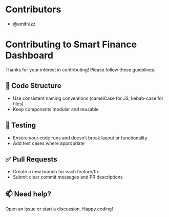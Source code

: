 # Contributors

- [@amitrazz](https://github.com/amitrazz)

# Contributing to Smart Finance Dashboard

Thanks for your interest in contributing! Please follow these guidelines:

## 🧱 Code Structure

- Use consistent naming conventions (camelCase for JS, kebab-case for files)
- Keep components modular and reusable

## 🧪 Testing

- Ensure your code runs and doesn’t break layout or functionality
- Add test cases where appropriate

## ✅ Pull Requests

- Create a new branch for each feature/fix
- Submit clear commit messages and PR descriptions

## 📫 Need help?

Open an issue or start a discussion. Happy coding!

